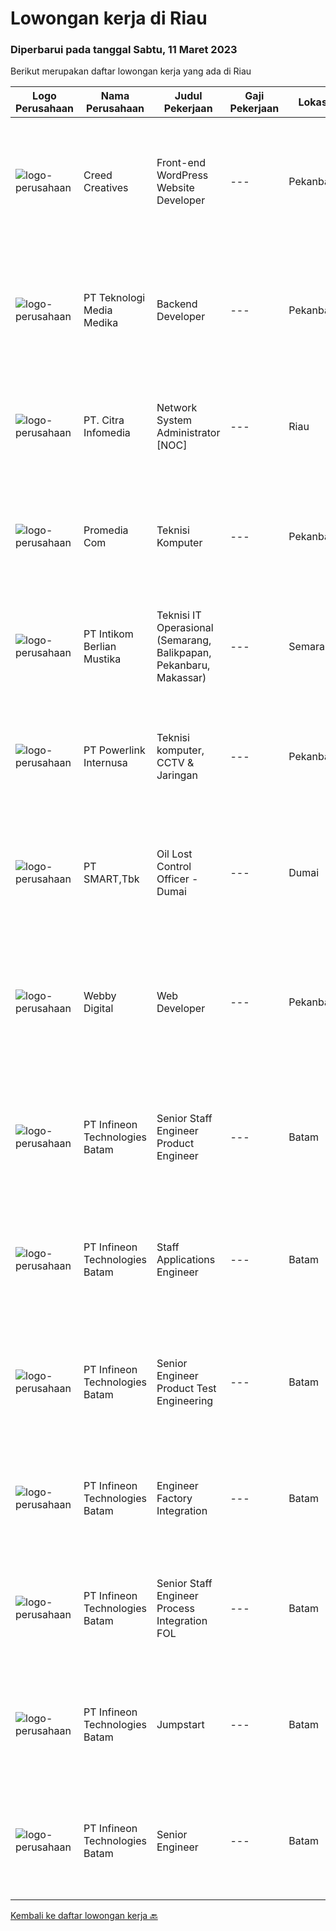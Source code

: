 
  # Lowongan kerja di Riau

  ### Diperbarui pada tanggal Sabtu, 11 Maret 2023

  Berikut merupakan daftar lowongan kerja yang ada di Riau

  |Logo Perusahaan | Nama Perusahaan | Judul Pekerjaan | Gaji Pekerjaan | Lokasi | Deskripsi | Tanggal diunggah | Pranala |
  | -------------- | --------------- | --------------- | --------- | --------- | -------------- | ------- | ----------- |
  |![logo-perusahaan](https://image-service-cdn.seek.com.au/91d88a53ae643fc49d6da299ffa3d6af901f3f5d/ee4dce1061f3f616224767ad58cb2fc751b8d2dc)|Creed Creatives|Front-end WordPress Website Developer|---|Pekanbaru|Requirements: 1. Maksimal 30 tahun2. Diploma, S1, ataupun kualikasi berhubungan dengan bagian IT.3. Bersedia di training.4. Penempatan di Pekanbaru,...|Senin, 06 Maret 2023|https://www.jobstreet.co.id/id/job/front-end-wordpress-website-developer-4250526?token=0~7ed9cfa7-6377-434e-86b0-de2d684e3dbb&sectionRank=1&jobId=jobstreet-id-job-4250526|
|![logo-perusahaan](https://image-service-cdn.seek.com.au/693e277442a7279322b3a21765b4c571aafeead9/ee4dce1061f3f616224767ad58cb2fc751b8d2dc)|PT Teknologi Media Medika|Backend Developer|---|Pekanbaru|Kualifikasi: Pengalaman sebagai backend developer minimal 1 tahun  Pemahaman mendalam tentang pengembangan web Pengalaman menggunakan bahasa...|Minggu, 26 Februari 2023|https://www.jobstreet.co.id/id/job/backend-developer-4221178?token=0~7ed9cfa7-6377-434e-86b0-de2d684e3dbb&sectionRank=2&jobId=jobstreet-id-job-4221178|
|![logo-perusahaan](https://image-service-cdn.seek.com.au/a0eddec370b932b9ba69d0bb8b70c7fcee3d8bea/ee4dce1061f3f616224767ad58cb2fc751b8d2dc)|PT. Citra Infomedia|Network System Administrator [NOC]|---|Riau|PT. Citra Infomedia Perusahaan yang bergerak di bidang Teknologi Informasi membutuhkan Staf Network System Administrator [NOC] yang kompeten di...|Kamis, 23 Februari 2023|https://www.jobstreet.co.id/id/job/network-system-administrator-%5Bnoc%5D-4237014?token=0~7ed9cfa7-6377-434e-86b0-de2d684e3dbb&sectionRank=3&jobId=jobstreet-id-job-4237014|
|![logo-perusahaan](https://i.ibb.co/sqvTCh9/112815900-stock-vector-no-image-available-icon-flat-vector.webp)|Promedia Com|Teknisi Komputer|---|Pekanbaru|KUALIFIKASI : Pendidikan minimal SMA / sederajat Usia maksimal 35 tahun Siap kerja lembur Berpengalaman bagian servis minimal 1 tahun Bisa bekerjasama...|Selasa, 28 Februari 2023|https://www.jobstreet.co.id/id/job/teknisi-komputer-4242823?token=0~7ed9cfa7-6377-434e-86b0-de2d684e3dbb&sectionRank=4&jobId=jobstreet-id-job-4242823|
|![logo-perusahaan](https://image-service-cdn.seek.com.au/ea5f264702bab5af336fb703e911912eeb350135/ee4dce1061f3f616224767ad58cb2fc751b8d2dc)|PT Intikom Berlian Mustika|Teknisi IT Operasional (Semarang, Balikpapan, Pekanbaru, Makassar)|---|Semarang|Deskripsi Pekerjaan: Memperbaiki perangkat IT seperti, Laptop, PC, Printer atau perangkat IT lainnya. Melakukan pemeliharan dan troubleshooting...|Rabu, 15 Februari 2023|https://www.jobstreet.co.id/id/job/teknisi-it-operasional-semarang-balikpapan-pekanbaru-makassar-4226857?token=0~7ed9cfa7-6377-434e-86b0-de2d684e3dbb&sectionRank=5&jobId=jobstreet-id-job-4226857|
|![logo-perusahaan](https://image-service-cdn.seek.com.au/f331a6b1b00744d0b1638c86bd8339c36c827406/ee4dce1061f3f616224767ad58cb2fc751b8d2dc)|PT Powerlink Internusa|Teknisi komputer, CCTV & Jaringan|---|Pekanbaru|Kualifikasi: Pendidikan minimal SMK TKJ/SMA Sederajat Usia maksimal 30 tahun Disiplin, teliti dan jujur Bertanggung jawab dan pekerja keras Pengalaman...|Jumat, 17 Februari 2023|https://www.jobstreet.co.id/id/job/teknisi-komputer-cctv-jaringan-4230315?token=0~7ed9cfa7-6377-434e-86b0-de2d684e3dbb&sectionRank=6&jobId=jobstreet-id-job-4230315|
|![logo-perusahaan](https://image-service-cdn.seek.com.au/e0f2789e04f1707f717e820cb0fceb109a953b16/ee4dce1061f3f616224767ad58cb2fc751b8d2dc)|PT SMART,Tbk|Oil Lost Control Officer - Dumai|---|Dumai|Kualifikasi: Pendidikan minimal S1 dari jurusan Teknik Industri, Statistik, Matematik, Komputer atau yang relevan Memiliki pengalaman kurang lebih 2...|Kamis, 09 Februari 2023|https://www.jobstreet.co.id/id/job/oil-lost-control-officer-dumai-4217805?token=0~7ed9cfa7-6377-434e-86b0-de2d684e3dbb&sectionRank=7&jobId=jobstreet-id-job-4217805|
|![logo-perusahaan](https://image-service-cdn.seek.com.au/c567a4a0d5fea47b6d1d9adcd188cc820cc04983/ee4dce1061f3f616224767ad58cb2fc751b8d2dc)|Webby Digital|Web Developer|---|Pekanbaru|WebbyDigital, perusahaan teknologi di Pekanbaru, sedang membutuhkan:WEB DEVELOPERSyarat Umum:✔️ Usia bebas✔️ Wajib menyukai bidang yang dipilih✔️ Suka...|Selasa, 14 Februari 2023|https://www.jobstreet.co.id/id/job/web-developer-4224764?token=0~7ed9cfa7-6377-434e-86b0-de2d684e3dbb&sectionRank=8&jobId=jobstreet-id-job-4224764|
|![logo-perusahaan](https://i.ibb.co/sqvTCh9/112815900-stock-vector-no-image-available-icon-flat-vector.webp)|PT Infineon Technologies Batam|Senior Staff Engineer Product Engineer|---|Batam|At a glanceResponsible as product test engineering domain expert to enable and make recommendations to improve overall project delivery and...|Sabtu, 04 Maret 2023|https://www.jobstreet.co.id/id/job/senior-staff-engineer-product-engineer-1034980953?token=0~7ed9cfa7-6377-434e-86b0-de2d684e3dbb&sectionRank=9&jobId=jobstreet-id-job-1034980953|
|![logo-perusahaan](https://i.ibb.co/sqvTCh9/112815900-stock-vector-no-image-available-icon-flat-vector.webp)|PT Infineon Technologies Batam|Staff Applications Engineer|---|Batam|At a glanceJob descriptionIn your new role you will: Provide embedded hardware, firmware design and development services to realize Customer...|Kamis, 02 Maret 2023|https://www.jobstreet.co.id/id/job/staff-applications-engineer-1034929238?token=0~7ed9cfa7-6377-434e-86b0-de2d684e3dbb&sectionRank=10&jobId=jobstreet-id-job-1034929238|
|![logo-perusahaan](https://i.ibb.co/sqvTCh9/112815900-stock-vector-no-image-available-icon-flat-vector.webp)|PT Infineon Technologies Batam|Senior Engineer Product Test Engineering|---|Batam|At a glanceIn this role, you are responsible to test package qualification, release, quality, stability improvement and lead productivity/quality...|Jumat, 03 Maret 2023|https://www.jobstreet.co.id/id/job/senior-engineer-product-test-engineering-1034971789?token=0~7ed9cfa7-6377-434e-86b0-de2d684e3dbb&sectionRank=11&jobId=jobstreet-id-job-1034971789|
|![logo-perusahaan](https://i.ibb.co/sqvTCh9/112815900-stock-vector-no-image-available-icon-flat-vector.webp)|PT Infineon Technologies Batam|Engineer Factory Integration|---|Batam|At a glanceDo you love to challenges? How about doing it in a multinational environment? Join our team at Factory Integration Engineer! We are looking...|Kamis, 02 Maret 2023|https://www.jobstreet.co.id/id/job/engineer-factory-integration-1034914769?token=0~7ed9cfa7-6377-434e-86b0-de2d684e3dbb&sectionRank=12&jobId=jobstreet-id-job-1034914769|
|![logo-perusahaan](https://i.ibb.co/sqvTCh9/112815900-stock-vector-no-image-available-icon-flat-vector.webp)|PT Infineon Technologies Batam|Senior Staff Engineer Process Integration FOL|---|Batam|At a glanceDrive improvement in data quality to fulfill specified requirements with the goal of enabling the faster roll-out of AI projects. Conduct...|Kamis, 02 Maret 2023|https://www.jobstreet.co.id/id/job/senior-staff-engineer-process-integration-fol-1034914926?token=0~7ed9cfa7-6377-434e-86b0-de2d684e3dbb&sectionRank=13&jobId=jobstreet-id-job-1034914926|
|![logo-perusahaan](https://i.ibb.co/sqvTCh9/112815900-stock-vector-no-image-available-icon-flat-vector.webp)|PT Infineon Technologies Batam|Jumpstart|---|Batam|At a glanceJoin our Jumpstart Program you will have the opportunity to grow your career in the Semiconductor industry!Job descriptionIn your new role...|Kamis, 02 Maret 2023|https://www.jobstreet.co.id/id/job/jumpstart-1034942965?token=0~7ed9cfa7-6377-434e-86b0-de2d684e3dbb&sectionRank=14&jobId=jobstreet-id-job-1034942965|
|![logo-perusahaan](https://i.ibb.co/sqvTCh9/112815900-stock-vector-no-image-available-icon-flat-vector.webp)|PT Infineon Technologies Batam|Senior Engineer|---|Batam|At a glanceOur CAE team is expanding and we are looking for talents who are passionate about motor control system in DC/DC and AC/DC - Flyback and LLC...|Kamis, 02 Maret 2023|https://www.jobstreet.co.id/id/job/senior-engineer-1034899729?token=0~7ed9cfa7-6377-434e-86b0-de2d684e3dbb&sectionRank=15&jobId=jobstreet-id-job-1034899729|


  [Kembali ke daftar lowongan kerja 🔙](../README.md#daftar-lowongan-kerja)
  